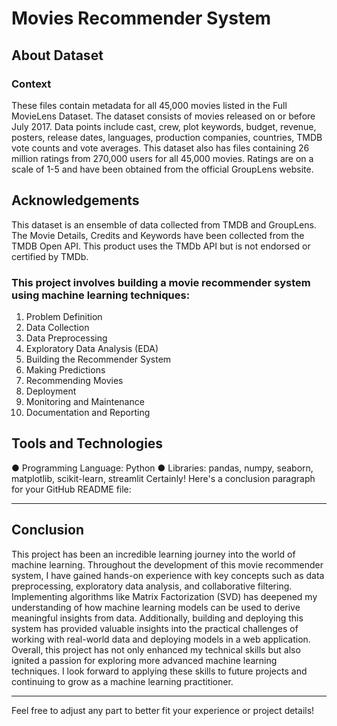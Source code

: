 # Movies Recommender System
## About Dataset
### Context
 These files contain metadata for all 45,000 movies listed in the Full MovieLens Dataset. The dataset consists of
 movies released on or before July 2017. Data points include cast, crew, plot keywords, budget, revenue, posters,
 release dates, languages, production companies, countries, TMDB vote counts and vote averages.
 This dataset also has files containing 26 million ratings from 270,000 users for all 45,000 movies. Ratings are on a
 scale of 1-5 and have been obtained from the official GroupLens website.
## Acknowledgements
 This dataset is an ensemble of data collected from TMDB and GroupLens.
 The Movie Details, Credits and Keywords have been collected from the TMDB Open API. This product uses the
 TMDb API but is not endorsed or certified by TMDb.
 
  ### This project involves building a movie recommender system using machine learning techniques:
  
1. Problem Definition
2. Data Collection
3. Data Preprocessing
4. Exploratory Data Analysis (EDA)
5. Building the Recommender System
6. Making Predictions
7. Recommending Movies
8. Deployment
9. Monitoring and Maintenance
10. Documentation and Reporting

## Tools and Technologies
 ● Programming Language: Python
 ● Libraries: pandas, numpy, seaborn, matplotlib, scikit-learn, streamlit
Certainly! Here's a conclusion paragraph for your GitHub README file:

---

## Conclusion

This project has been an incredible learning journey into the world of machine learning. Throughout the development of this movie recommender system, I have gained hands-on experience with key concepts such as data preprocessing, exploratory data analysis, and collaborative filtering. Implementing algorithms like Matrix Factorization (SVD) has deepened my understanding of how machine learning models can be used to derive meaningful insights from data. Additionally, building and deploying this system has provided valuable insights into the practical challenges of working with real-world data and deploying models in a web application. Overall, this project has not only enhanced my technical skills but also ignited a passion for exploring more advanced machine learning techniques. I look forward to applying these skills to future projects and continuing to grow as a machine learning practitioner.

---

Feel free to adjust any part to better fit your experience or project details!
